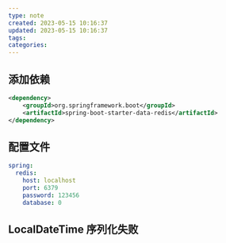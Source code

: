```yaml
---
type: note
created: 2023-05-15 10:16:37
updated: 2023-05-15 10:16:37
tags:
categories: 
---
```


## 添加依赖

```xml
<dependency>
    <groupId>org.springframework.boot</groupId>
    <artifactId>spring-boot-starter-data-redis</artifactId>
</dependency>
```

## 配置文件

```yaml
spring:
  redis:
    host: localhost
    port: 6379
    password: 123456
    database: 0
```



## LocalDateTime 序列化失败